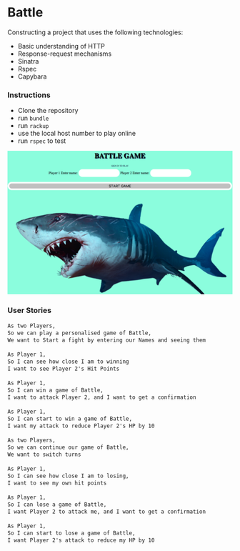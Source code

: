 # Battle
Constructing a project that uses the following technologies:
- Basic understanding of HTTP
- Response-request mechanisms
- Sinatra
- Rspec
- Capybara

### Instructions
- Clone the repository
- run `bundle`
- run `rackup`
- use the local host number to play online
- run `rspec` to test

![Battle Image](./images/battle_final_mockup.png)

### User Stories
```
As two Players,
So we can play a personalised game of Battle,
We want to Start a fight by entering our Names and seeing them

As Player 1,
So I can see how close I am to winning
I want to see Player 2's Hit Points

As Player 1,
So I can win a game of Battle,
I want to attack Player 2, and I want to get a confirmation

As Player 1,
So I can start to win a game of Battle,
I want my attack to reduce Player 2's HP by 10

As two Players,
So we can continue our game of Battle,
We want to switch turns

As Player 1,
So I can see how close I am to losing,
I want to see my own hit points

As Player 1,
So I can lose a game of Battle,
I want Player 2 to attack me, and I want to get a confirmation

As Player 1,
So I can start to lose a game of Battle,
I want Player 2's attack to reduce my HP by 10

```
